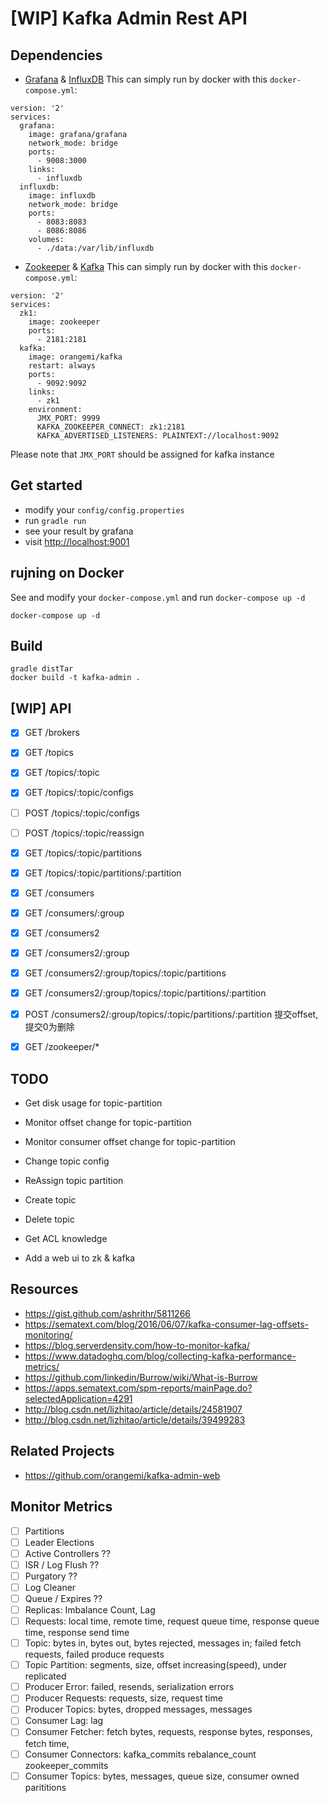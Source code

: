 [WIP] Kafka Admin Rest API
==========================

## Dependencies
- [Grafana](http://www.grafana.org/) & [InfluxDB](https://influxdb.com/) 
This can simply run by docker with this `docker-compose.yml`:
```
version: '2'
services:
  grafana:
    image: grafana/grafana
    network_mode: bridge
    ports:
      - 9008:3000
    links:
      - influxdb
  influxdb:
    image: influxdb
    network_mode: bridge
    ports:
      - 8083:8083
      - 8086:8086
    volumes:
      - ./data:/var/lib/influxdb
```
- [Zookeeper](http://zookeeper.apache.org/) & [Kafka](http://kafka.apache.org/)
This can simply run by docker with this `docker-compose.yml`:
```
version: '2'
services:
  zk1:
    image: zookeeper
    ports:
      - 2181:2181
  kafka:
    image: orangemi/kafka
    restart: always
    ports:
      - 9092:9092
    links:
      - zk1
    environment:
      JMX_PORT: 9999
      KAFKA_ZOOKEEPER_CONNECT: zk1:2181
      KAFKA_ADVERTISED_LISTENERS: PLAINTEXT://localhost:9092
```
Please note that `JMX_PORT` should be assigned for kafka instance

## Get started
- modify your `config/config.properties`
- run `gradle run`
- see your result by grafana
- visit [http://localhost:9001](http://localhost:9001)

## rujning on Docker
See and modify your `docker-compose.yml` and run `docker-compose up -d`
```
docker-compose up -d
```

## Build
```
gradle distTar
docker build -t kafka-admin .
```

## [WIP] API
- [X] GET /brokers

- [X] GET /topics
- [X] GET /topics/:topic
- [X] GET /topics/:topic/configs
- [ ] POST /topics/:topic/configs
- [ ] POST /topics/:topic/reassign
- [X] GET /topics/:topic/partitions
- [X] GET /topics/:topic/partitions/:partition

- [X] GET /consumers
- [X] GET /consumers/:group

- [X] GET /consumers2
- [X] GET /consumers2/:group
- [X] GET /consumers2/:group/topics/:topic/partitions
- [X] GET /consumers2/:group/topics/:topic/partitions/:partition
- [X] POST /consumers2/:group/topics/:topic/partitions/:partition
提交offset, 提交0为删除

- [X] GET /zookeeper/*

## TODO
- Get disk usage for topic-partition
- Monitor offset change for topic-partition
- Monitor consumer offset change for topic-partition
- Change topic config
- ReAssign topic partition

- Create topic
- Delete topic

- Get ACL knowledge

- Add a web ui to zk & kafka

## Resources
- https://gist.github.com/ashrithr/5811266
- https://sematext.com/blog/2016/06/07/kafka-consumer-lag-offsets-monitoring/
- https://blog.serverdensity.com/how-to-monitor-kafka/
- https://www.datadoghq.com/blog/collecting-kafka-performance-metrics/
- https://github.com/linkedin/Burrow/wiki/What-is-Burrow
- https://apps.sematext.com/spm-reports/mainPage.do?selectedApplication=4291
- http://blog.csdn.net/lizhitao/article/details/24581907
- http://blog.csdn.net/lizhitao/article/details/39499283

## Related Projects
- https://github.com/orangemi/kafka-admin-web

## Monitor Metrics
- [ ] Partitions
- [ ] Leader Elections
- [ ] Active Controllers ??
- [ ] ISR / Log Flush ??
- [ ] Purgatory ??
- [ ] Log Cleaner
- [ ] Queue / Expires ??
- [ ] Replicas: Imbalance Count, Lag
- [ ] Requests: local time, remote time, request queue time, response queue time, response send time
- [ ] Topic: bytes in, bytes out, bytes rejected, messages in; failed fetch requests, failed produce requests
- [ ] Topic Partition: segments, size, offset increasing(speed), under replicated
- [ ] Producer Error: failed, resends, serialization errors
- [ ] Producer Requests: requests, size, request time
- [ ] Producer Topics: bytes, dropped messages, messages
- [ ] Consumer Lag: lag
- [ ] Consumer Fetcher: fetch bytes, requests, response bytes, responses, fetch time,
- [ ] Consumer Connectors: kafka_commits rebalance_count zookeeper_commits
- [ ] Consumer Topics: bytes, messages, queue size, consumer owned parititions
